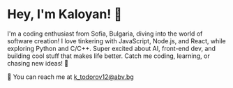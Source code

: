 Hey, I'm Kaloyan! 👋
================================

I'm a coding enthusiast from Sofia, Bulgaria, diving into the world of software creation! I love tinkering with JavaScript, Node.js, and React, while exploring Python and C/C++. Super excited about AI, front-end dev, and building cool stuff that makes life better. Catch me coding, learning, or chasing new ideas! 🚀

📧 You can reach me at k_todorov12@abv.bg
